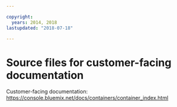 ```yaml
---

copyright:
  years: 2014, 2018
lastupdated: "2018-07-18"

---
```



# Source files for customer-facing documentation

Customer-facing documentation: https://console.bluemix.net/docs/containers/container_index.html



